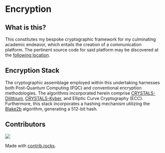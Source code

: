 # Encryption

## What is this?

This constitutes my bespoke cryptographic framework for my culminating academic endeavor, which entails the creation of a communication platform. The pertinent source code for said platform may be discovered at the [following location](https://github.com/benni347/abschluss_arbeit).

## Encryption Stack

The cryptographic assemblage employed within this undertaking harnesses both Post-Quantum Computing (PQC) and conventional encryption methodologies. The algorithms incorporated herein comprise [CRYSTALS-Dilithium](https://pq-crystals.org/dilithium/index.shtml), [CRYSTALS-Kyber](https://pq-crystals.org/kyber/), and Elliptic Curve Cryptography (ECC). Furthermore, this stack incorporates a hashing mechanism utilizing the [Blake2b](https://www.blake2.net/) algorithm, generating a 512-bit hash.

## Contributors

<a href="https://github.com/benni347/encryption/graphs/contributors">
  <img src="https://contrib.rocks/image?repo=benni347/encryption" />
</a>

Made with [contrib.rocks](https://contrib.rocks).

